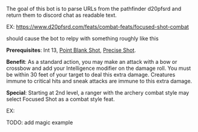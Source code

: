 The goal of this bot is to parse URLs from the pathfinder d20pfsrd and return them to discord chat as readable text.


EX:
https://www.d20pfsrd.com/feats/combat-feats/focused-shot-combat

should cause the bot to relpy with something roughly like this

**Prerequisites**: Int 13, [Point Blank Shot](https://www.d20pfsrd.com/feats/combat-feats/focused-shot-combat/point-blank-shot-combat), [Precise Shot](https://www.d20pfsrd.com/feats/combat-feats/focused-shot-combat/precise-shot-combat).

**Benefit**: As a standard action, you may make an attack with a bow or crossbow and add your Intelligence modifier on the damage roll. You must be within 30 feet of your target to deal this extra damage.
Creatures immune to critical hits and sneak attacks are immune to this extra damage.

**Special**: Starting at 2nd level, a ranger with the archery combat style may select Focused Shot as a combat style feat.

EX:

TODO: add magic example
